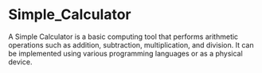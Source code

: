 # Simple_Calculator
A Simple Calculator is a basic computing tool that performs arithmetic operations such as addition, subtraction, multiplication, and division. It can be implemented using various programming languages or as a physical device.
